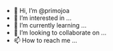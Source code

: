 - 👋 Hi, I’m @primojoa
- 👀 I’m interested in ...
- 🌱 I’m currently learning ...
- 💞️ I’m looking to collaborate on ...
- 📫 How to reach me ...

<!---
primojoa/primojoa is a ✨ special ✨ repository because its `README.md` (this file) appears on your GitHub profile.
You can click the Preview link to take a look at your changes.
--->
